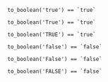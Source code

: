 ```
to_boolean('true') == `true`
```

```
to_boolean('True') == `true`
```

```
to_boolean('TRUE') == `true`
```

```
to_boolean('false') == `false`
```

```
to_boolean('False') == `false`
```

```
to_boolean('FALSE') == `false`
```
